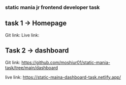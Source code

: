 ### static mania jr frontend developer task

## task 1 -> Homepage

Git link:
Live link:

## Task 2 -> dashboard

Git link: https://github.com/moshiur01/static-mania-task/tree/main/dashboard

live link: https://static-maina-dashboard-task.netlify.app/
